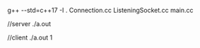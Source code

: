 




g++ --std=c++17 -I . Connection.cc ListeningSocket.cc main.cc



//server
./a.out


//client
./a.out 1
